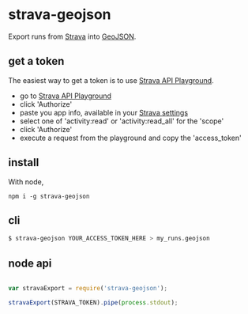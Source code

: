 # strava-geojson

Export runs from [Strava](https://www.strava.com/) into
[GeoJSON](http://geojson.org/).

## get a token

The easiest way to get a token is to use [Strava API Playground](https://developers.strava.com/playground/).

* go to [Strava API Playground](https://developers.strava.com/playground/)
* click 'Authorize'
* paste you app info, available in your [Strava settings](https://www.strava.com/settings/api)
* select one of 'activity:read' or 'activity:read_all' for the 'scope'
* click 'Authorize'
* execute a request from the playground and copy the 'access_token'

## install

With node,

    npm i -g strava-geojson

## cli

```sh
$ strava-geojson YOUR_ACCESS_TOKEN_HERE > my_runs.geojson
```

## node api

```js

var stravaExport = require('strava-geojson');

stravaExport(STRAVA_TOKEN).pipe(process.stdout);
```
